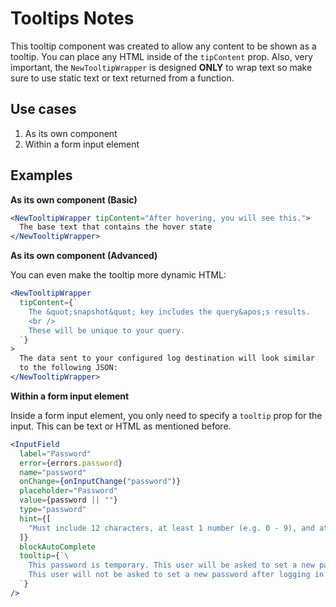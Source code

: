 # Tooltips Notes

This tooltip component was created to allow any content to be shown as a tooltip. You can place any
HTML inside of the `tipContent` prop. Also, very important, the `NewTooltipWrapper` is designed **ONLY**
to wrap text so make sure to use static text or text returned from a function.

## Use cases

1. As its own component
2. Within a form input element

## Examples

**As its own component (Basic)**
```jsx
<NewTooltipWrapper tipContent="After hovering, you will see this.">
  The base text that contains the hover state
</NewTooltipWrapper>
```

**As its own component (Advanced)**

You can even make the tooltip more dynamic HTML:

```jsx
<NewTooltipWrapper
  tipContent={`
    The &quot;snapshot&quot; key includes the query&apos;s results. 
    <br />
    These will be unique to your query.
  `}
>
  The data sent to your configured log destination will look similar
  to the following JSON:
</NewTooltipWrapper>
```

**Within a form input element**

Inside a form input element, you only need to specify a `tooltip` prop for the input. This can be
text or HTML as mentioned before.

```jsx
<InputField
  label="Password"
  error={errors.password}
  name="password"
  onChange={onInputChange("password")}
  placeholder="Password"
  value={password || ""}
  type="password"
  hint={[
    "Must include 12 characters, at least 1 number (e.g. 0 - 9), and at least 1 symbol (e.g. &*#)",
  ]}
  blockAutoComplete
  tooltip={`\
    This password is temporary. This user will be asked to set a new password after logging in to the Fleet UI.<br /><br />
    This user will not be asked to set a new password after logging in to fleetctl or the Fleet API.
  `}
/>
```